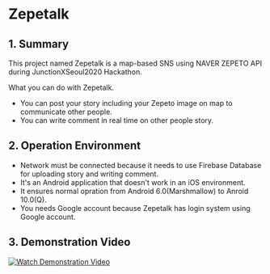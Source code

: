 # Zepetalk

## 1. Summary
This project named Zepetalk is a map-based SNS using NAVER ZEPETO API during JunctionXSeoul2020 Hackathon.

What you can do with Zepetalk.
- You can post your story including your Zepeto image on map to communicate other people.
- You can write comment in real time on other people story.

## 2. Operation Environment
- Network must be connected because it needs to use Firebase Database for uploading story and writing comment.
- It's an Android application that doesn't work in an iOS environment.
- It ensures normal opration from Android 6.0(Marshmallow) to Anroid 10.0(Q).
- You needs Google account because Zepetalk has login system using Google account.

## 3. Demonstration Video
[![Watch Demonstration Video](https://user-images.githubusercontent.com/58127442/103862191-fb6d6600-5101-11eb-89b9-3d096679f403.PNG)](https://www.youtube.com/watch?v=ZDMIz5gfhLE)

